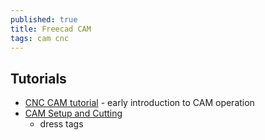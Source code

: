 ```yaml
---
published: true
title: Freecad CAM
tags: cam cnc
---
```

## Tutorials

- [CNC CAM tutorial](https://www.youtube.com/watch?v=M99VshffvDY&list=LL&index=51) - early introduction to CAM operation
- [CAM Setup and Cutting](https://www.youtube.com/watch?v=Aif-bTEMuWY&list=LL&index=49)
	- dress tags
